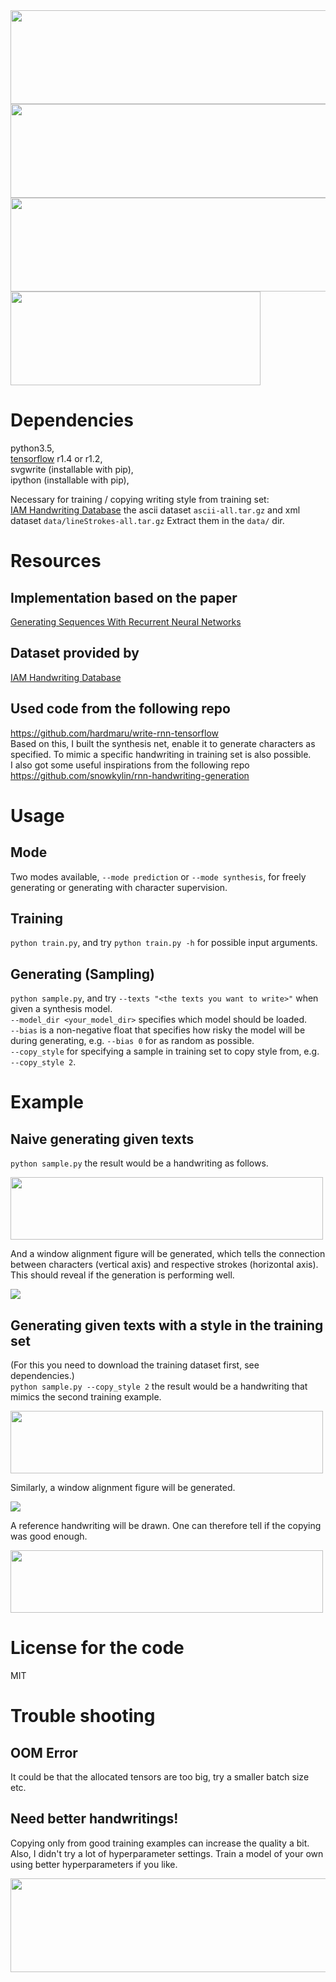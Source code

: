 
<img src="https://github.com/Mingpan/handwriting_generation/blob/master/samples/this_is_a_handwriting_generation_model_13.svg" width="1000" height="150">

<img src="https://github.com/Mingpan/handwriting_generation/blob/master/samples/it_is_able_to_write_texts_as_given_13.svg" width="1000" height="150">

<img src="https://github.com/Mingpan/handwriting_generation/blob/master/samples/or_change_writing_style_2.svg" width="700" height="150">

<img src="https://github.com/Mingpan/handwriting_generation/blob/master/samples/if_asked_to_554.svg" width="400" height="150">

# Dependencies
python3.5,  
[tensorflow](https://www.tensorflow.org/install/) r1.4 or r1.2,  
svgwrite (installable with pip),  
ipython (installable with pip),  

Necessary for training / copying writing style from training set:  
[IAM Handwriting Database](http://www.fki.inf.unibe.ch/databases/iam-on-line-handwriting-database/download-the-iam-on-line-handwriting-database) the ascii dataset `ascii-all.tar.gz` and xml dataset `data/lineStrokes-all.tar.gz` Extract them in the `data/` dir.

# Resources
## Implementation based on the paper
[Generating Sequences With Recurrent Neural Networks](https://arxiv.org/abs/1308.0850)
## Dataset provided by
[IAM Handwriting Database](http://www.fki.inf.unibe.ch/databases/iam-on-line-handwriting-database/download-the-iam-on-line-handwriting-database)
## Used code from the following repo
https://github.com/hardmaru/write-rnn-tensorflow  
Based on this, I built the synthesis net, enable it to generate characters as specified. To mimic a specific handwriting in training set is also possible.  
I also got some useful inspirations from the following repo  
https://github.com/snowkylin/rnn-handwriting-generation

# Usage
## Mode
Two modes available, `--mode prediction` or `--mode synthesis`, for freely generating or generating with character supervision.
## Training
`python train.py`, and try `python train.py -h` for possible input arguments.
## Generating (Sampling)
`python sample.py`, and try `--texts "<the texts you want to write>"` when given a synthesis model.  
`--model_dir <your_model_dir>` specifies which model should be loaded.  
`--bias` is a non-negative float that specifies how risky the model will be during generating, e.g. `--bias 0` for as random as possible.  
`--copy_style` for specifying a sample in training set to copy style from, e.g. `--copy_style 2`.

# Example
## Naive generating given texts
`python sample.py` the result would be a handwriting as follows.  

<img src="https://github.com/Mingpan/handwriting_generation/blob/master/samples/sample.normal.svg" width="500" height="100">  

And a window alignment figure will be generated, which tells the connection between characters (vertical axis) and respective strokes (horizontal axis). This should reveal if the generation is performing well.  

<img src="https://github.com/Mingpan/handwriting_generation/blob/master/samples/sample_window.svg">

## Generating given texts with a style in the training set
(For this you need to download the training dataset first, see dependencies.)  
`python sample.py --copy_style 2` the result would be a handwriting that mimics the second training example.   

<img src="https://github.com/Mingpan/handwriting_generation/blob/master/samples/sample_copy.normal.svg" width="500" height="100">    

Similarly, a window alignment figure will be generated.  

<img src="https://github.com/Mingpan/handwriting_generation/blob/master/samples/sample_copy_window.svg">    

A reference handwriting will be drawn. One can therefore tell if the copying was good enough.  

<img src="https://github.com/Mingpan/handwriting_generation/blob/master/samples/sample_copy.normal_ref.svg" width="500" height="100">    

# License for the code
MIT

# Trouble shooting
## OOM Error
It could be that the allocated tensors are too big, try a smaller batch size etc.  
## Need better handwritings!
Copying only from good training examples can increase the quality a bit. Also, I didn't try a lot of hyperparameter settings. Train a model of your own using better hyperparameters if you like.


<img src="https://github.com/Mingpan/handwriting_generation/blob/master/samples/any_feedback_is_welcome.svg" width="700" height="150">
